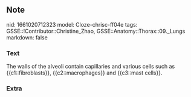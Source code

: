 ## Note
nid: 1661020712323
model: Cloze-chrisc-ff04e
tags: GSSE::!Contributor::Christine_Zhao, GSSE::Anatomy::Thorax::09._Lungs
markdown: false

### Text
<div>
  <div>
    <div>
      <div>
        The walls of the alveoli contain capillaries and various
        cells such as {{c1::fibroblasts}}, {{c2::macrophages}} and
        {{c3::mast cells}}.
      </div>
    </div>
  </div>
</div>

### Extra

